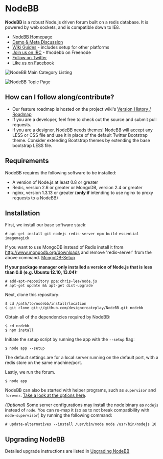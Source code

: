 # NodeBB
**NodeBB** is a robust Node.js driven forum built on a redis database. It is powered by web sockets, and is compatible down to IE8.

* [NodeBB Homepage](http://www.nodebb.org/ "NodeBB")
* [Demo & Meta Discussion](http://try.nodebb.org)
* [Wiki Guides](https://github.com/designcreateplay/NodeBB/wiki) - includes setup for other platforms
* [Join us on IRC](https://kiwiirc.com/client/irc.freenode.net/nodebb) - #nodebb on Freenode
* [Follow on Twitter](http://www.twitter.com/NodeBB/ "NodeBB Twitter")
* [Like us on Facebook](http://www.facebook.com/NodeBB/ "NodeBB Facebook")

![NodeBB Main Category Listing](http://i.imgur.com/zRdzCcj.png)

![NodeBB Topic Page](http://i.imgur.com/ZC8W39a.png)

## How can I follow along/contribute?

* Our feature roadmap is hosted on the project wiki's [Version History / Roadmap](https://github.com/designcreateplay/NodeBB/wiki/Version-History-%26-Roadmap)
* If you are a developer, feel free to check out the source and submit pull requests.
* If you are a designer, NodeBB needs themes! NodeBB will accept any LESS or CSS file and use it in place of the default Twitter Bootstrap theme. Consider extending Bootstrap themes by extending the base bootstrap LESS file.

## Requirements

NodeBB requires the following software to be installed:

* A version of Node.js at least 0.8 or greater
* Redis, version 2.6 or greater or MongoDB, version 2.4 or greater
* nginx, version 1.3.13 or greater (**only if** intending to use nginx to proxy requests to a NodeBB)

## Installation

First, we install our base software stack:

	# apt-get install git nodejs redis-server npm build-essential imagemagick

If you want to use MongoDB instead of Redis install it from http://www.mongodb.org/downloads and remove 'redis-server' from the above command. [MongoDB-Setup](https://github.com/designcreateplay/NodeBB/wiki/MongoDB-Setup)

**If your package manager only installed a version of Node.js that is less than 0.8 (e.g. Ubuntu 12.10, 13.04):**

	# add-apt-repository ppa:chris-lea/node.js
	# apt-get update && apt-get dist-upgrade

Next, clone this repository:

	$ cd /path/to/nodebb/install/location
	$ git clone git://github.com/designcreateplay/NodeBB.git nodebb

Obtain all of the dependencies required by NodeBB:

    $ cd nodebb
    $ npm install

Initiate the setup script by running the app with the `--setup` flag:

    $ node app --setup

The default settings are for a local server running on the default port, with a redis store on the same machine/port.

Lastly, we run the forum.

    $ node app

NodeBB can also be started with helper programs, such as `supervisor` and `forever`. [Take a look at the options here](https://github.com/designcreateplay/NodeBB/wiki/How-to-run-NodeBB).

*(Optional)* Some server configurations may install the node binary as `nodejs` instead of `node`. You can re-map it (so as to not break compatibility with `node-supervisor`) by running the following command:

    # update-alternatives --install /usr/bin/node node /usr/bin/nodejs 10

## Upgrading NodeBB

Detailed upgrade instructions are listed in [Upgrading NodeBB](https://github.com/designcreateplay/NodeBB/wiki/Upgrading-NodeBB)

